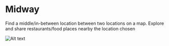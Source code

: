# Midway
Find a middle/in-between location between two locations on a map. Explore and share restaurants/food places nearby the location chosen

<img
  src="/app/src/screeshots/Midway1.jpg"
  alt="Alt text"
  title="Optional title"
  style="display: inline-block; margin: 0 auto; max-width: 300px">
